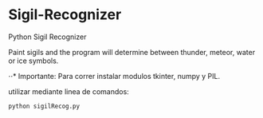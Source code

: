 # Sigil-Recognizer
Python Sigil Recognizer

Paint sigils and the program will determine between thunder, meteor, water or ice symbols.

⋅⋅* Importante: Para correr instalar modulos tkinter, numpy y PIL.


utilizar mediante linea de comandos:

 
```bash
python sigilRecog.py
```
